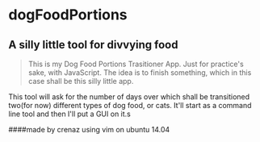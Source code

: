 # dogFoodPortions
A silly little tool for divvying food
-------------------------------------

>This is my Dog Food Portions Trasitioner App. Just for practice's 
>sake, with JavaScript. The idea is to finish something, which in this 
>case shall be this silly little app.

This tool will ask for the number of days over which shall be transitioned two(for now) different types of dog food, or cats.  It'll start as a command line tool and then I'll put a GUI on it.s

####made by crenaz using vim on ubuntu 14.04